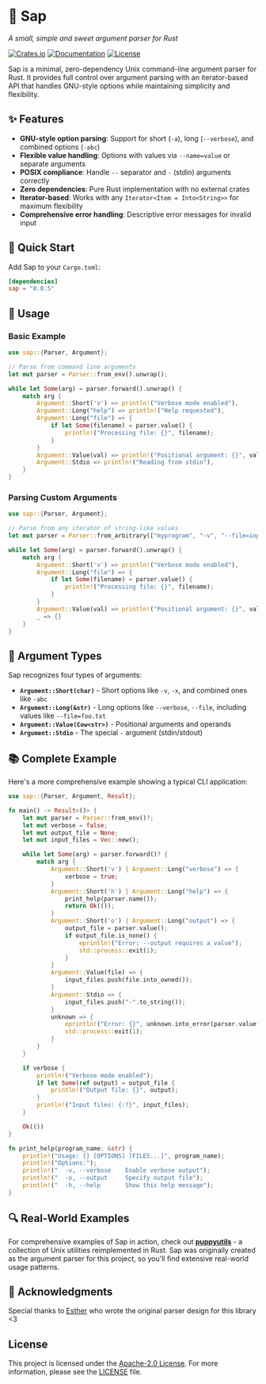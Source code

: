 # 🌿 Sap

_A small, simple and sweet argument parser for Rust_

[![Crates.io](https://img.shields.io/crates/v/sap.svg)](https://crates.io/crates/sap)
[![Documentation](https://docs.rs/sap/badge.svg)](https://docs.rs/sap)
[![License](https://img.shields.io/crates/l/sap.svg)](LICENSE)

Sap is a minimal, zero-dependency Unix command-line argument parser for Rust. It provides full control over argument parsing with an iterator-based API that handles GNU-style options while maintaining simplicity and flexibility.

## ✨ Features

- **GNU-style option parsing**: Support for short (`-a`), long (`--verbose`), and combined options (`-abc`)
- **Flexible value handling**: Options with values via `--name=value` or separate arguments
- **POSIX compliance**: Handle `--` separator and `-` (stdin) arguments correctly
- **Zero dependencies**: Pure Rust implementation with no external crates
- **Iterator-based**: Works with any `Iterator<Item = Into<String>>` for maximum flexibility
- **Comprehensive error handling**: Descriptive error messages for invalid input

## 🚀 Quick Start

Add Sap to your `Cargo.toml`:

```toml
[dependencies]
sap = "0.0.5"
```

## 📖 Usage

### Basic Example

```rust
use sap::{Parser, Argument};

// Parse from command line arguments
let mut parser = Parser::from_env().unwrap();

while let Some(arg) = parser.forward().unwrap() {
    match arg {
        Argument::Short('v') => println!("Verbose mode enabled"),
        Argument::Long("help") => println!("Help requested"),
        Argument::Long("file") => {
            if let Some(filename) = parser.value() {
                println!("Processing file: {}", filename);
            }
        }
        Argument::Value(val) => println!("Positional argument: {}", val),
        Argument::Stdio => println!("Reading from stdin"),
    }
}
```

### Parsing Custom Arguments

```rust
use sap::{Parser, Argument};

// Parse from any iterator of string-like values
let mut parser = Parser::from_arbitrary(["myprogram", "-v", "--file=input.txt"]).unwrap();

while let Some(arg) = parser.forward().unwrap() {
    match arg {
        Argument::Short('v') => println!("Verbose mode enabled"),
        Argument::Long("file") => {
            if let Some(filename) = parser.value() {
                println!("Processing file: {}", filename);
            }
        }
        Argument::Value(val) => println!("Positional argument: {}", val),
        _ => {}
    }
}
```

## 🎯 Argument Types

Sap recognizes four types of arguments:

- **`Argument::Short(char)`** - Short options like `-v`, `-x`, and combined ones like `-abc`
- **`Argument::Long(&str)`** - Long options like `--verbose`, `--file`, including values like `--file=foo.txt`
- **`Argument::Value(Cow<str>)`** - Positional arguments and operands
- **`Argument::Stdio`** - The special `-` argument (stdin/stdout)

## 📚 Complete Example

Here's a more comprehensive example showing a typical CLI application:

```rust
use sap::{Parser, Argument, Result};

fn main() -> Result<()> {
    let mut parser = Parser::from_env()?;
    let mut verbose = false;
    let mut output_file = None;
    let mut input_files = Vec::new();

    while let Some(arg) = parser.forward()? {
        match arg {
            Argument::Short('v') | Argument::Long("verbose") => {
                verbose = true;
            }
            Argument::Short('h') | Argument::Long("help") => {
                print_help(parser.name());
                return Ok(());
            }
            Argument::Short('o') | Argument::Long("output") => {
                output_file = parser.value();
                if output_file.is_none() {
                    eprintln!("Error: --output requires a value");
                    std::process::exit(1);
                }
            }
            Argument::Value(file) => {
                input_files.push(file.into_owned());
            }
            Argument::Stdio => {
                input_files.push("-".to_string());
            }
            unknown => {
                eprintln!("Error: {}", unknown.into_error(parser.value()));
                std::process::exit(1);
            }
        }
    }

    if verbose {
        println!("Verbose mode enabled");
        if let Some(ref output) = output_file {
            println!("Output file: {}", output);
        }
        println!("Input files: {:?}", input_files);
    }

    Ok(())
}

fn print_help(program_name: &str) {
    println!("Usage: {} [OPTIONS] [FILES...]", program_name);
    println!("Options:");
    println!("  -v, --verbose    Enable verbose output");
    println!("  -o, --output     Specify output file");
    println!("  -h, --help       Show this help message");
}
```

## 🔍 Real-World Examples

For comprehensive examples of Sap in action, check out [**puppyutils**](https://github.com/puppyutils/puppyutils) - a collection of Unix utilities reimplemented in Rust. Sap was originally created as the argument parser for this project, so you'll find extensive real-world usage patterns.

## 🤝 Acknowledgments

Special thanks to [Esther](https://github.com/esther-ff) who wrote the original parser design for this library <3

## License

This project is licensed under the
[Apache-2.0 License](http://www.apache.org/licenses/LICENSE-2.0). For more
information, please see the [LICENSE](LICENSE) file.
